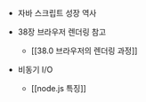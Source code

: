 

- 자바 스크립트 성장 역사 





- 38장 브라우저 렌더링 참고 
	- [[38.0 브라우저의 렌더링 과정]]



	
- 비동기 I/O 
	- [[node.js 특징]]